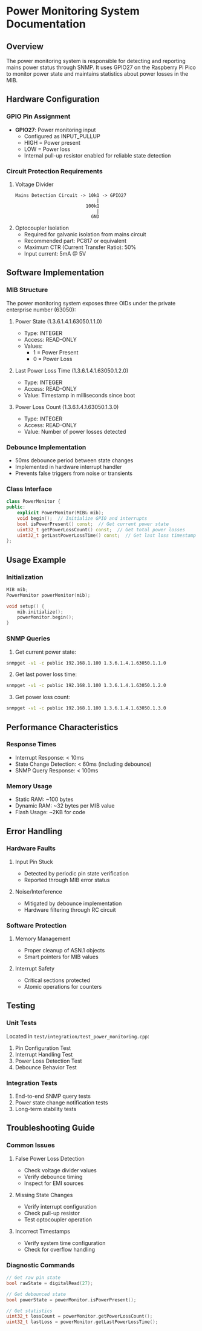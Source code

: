 # Power Monitoring System Documentation

## Overview
The power monitoring system is responsible for detecting and reporting mains power status through SNMP. It uses GPIO27 on the Raspberry Pi Pico to monitor power state and maintains statistics about power losses in the MIB.

## Hardware Configuration

### GPIO Pin Assignment
- **GPIO27**: Power monitoring input
  - Configured as INPUT_PULLUP
  - HIGH = Power present
  - LOW = Power loss
  - Internal pull-up resistor enabled for reliable state detection

### Circuit Protection Requirements
1. Voltage Divider
   ```
   Mains Detection Circuit -> 10kΩ -> GPIO27
                                 |
                             100kΩ
                                 |
                               GND
   ```
2. Optocoupler Isolation
   - Required for galvanic isolation from mains circuit
   - Recommended part: PC817 or equivalent
   - Maximum CTR (Current Transfer Ratio): 50%
   - Input current: 5mA @ 5V

## Software Implementation

### MIB Structure
The power monitoring system exposes three OIDs under the private enterprise number (63050):

1. Power State (1.3.6.1.4.1.63050.1.1.0)
   - Type: INTEGER
   - Access: READ-ONLY
   - Values:
     * 1 = Power Present
     * 0 = Power Loss

2. Last Power Loss Time (1.3.6.1.4.1.63050.1.2.0)
   - Type: INTEGER
   - Access: READ-ONLY
   - Value: Timestamp in milliseconds since boot

3. Power Loss Count (1.3.6.1.4.1.63050.1.3.0)
   - Type: INTEGER
   - Access: READ-ONLY
   - Value: Number of power losses detected

### Debounce Implementation
- 50ms debounce period between state changes
- Implemented in hardware interrupt handler
- Prevents false triggers from noise or transients

### Class Interface
```cpp
class PowerMonitor {
public:
    explicit PowerMonitor(MIB& mib);
    void begin();  // Initialize GPIO and interrupts
    bool isPowerPresent() const;  // Get current power state
    uint32_t getPowerLossCount() const;  // Get total power losses
    uint32_t getLastPowerLossTime() const;  // Get last loss timestamp
};
```

## Usage Example

### Initialization
```cpp
MIB mib;
PowerMonitor powerMonitor(mib);

void setup() {
    mib.initialize();
    powerMonitor.begin();
}
```

### SNMP Queries
1. Get current power state:
```bash
snmpget -v1 -c public 192.168.1.100 1.3.6.1.4.1.63050.1.1.0
```

2. Get last power loss time:
```bash
snmpget -v1 -c public 192.168.1.100 1.3.6.1.4.1.63050.1.2.0
```

3. Get power loss count:
```bash
snmpget -v1 -c public 192.168.1.100 1.3.6.1.4.1.63050.1.3.0
```

## Performance Characteristics

### Response Times
- Interrupt Response: < 10ms
- State Change Detection: < 60ms (including debounce)
- SNMP Query Response: < 100ms

### Memory Usage
- Static RAM: ~100 bytes
- Dynamic RAM: ~32 bytes per MIB value
- Flash Usage: ~2KB for code

## Error Handling

### Hardware Faults
1. Input Pin Stuck
   - Detected by periodic pin state verification
   - Reported through MIB error status

2. Noise/Interference
   - Mitigated by debounce implementation
   - Hardware filtering through RC circuit

### Software Protection
1. Memory Management
   - Proper cleanup of ASN.1 objects
   - Smart pointers for MIB values

2. Interrupt Safety
   - Critical sections protected
   - Atomic operations for counters

## Testing

### Unit Tests
Located in `test/integration/test_power_monitoring.cpp`:
1. Pin Configuration Test
2. Interrupt Handling Test
3. Power Loss Detection Test
4. Debounce Behavior Test

### Integration Tests
1. End-to-end SNMP query tests
2. Power state change notification tests
3. Long-term stability tests

## Troubleshooting Guide

### Common Issues

1. False Power Loss Detection
   - Check voltage divider values
   - Verify debounce timing
   - Inspect for EMI sources

2. Missing State Changes
   - Verify interrupt configuration
   - Check pull-up resistor
   - Test optocoupler operation

3. Incorrect Timestamps
   - Verify system time configuration
   - Check for overflow handling

### Diagnostic Commands
```cpp
// Get raw pin state
bool rawState = digitalRead(27);

// Get debounced state
bool powerState = powerMonitor.isPowerPresent();

// Get statistics
uint32_t lossCount = powerMonitor.getPowerLossCount();
uint32_t lastLoss = powerMonitor.getLastPowerLossTime();
```
